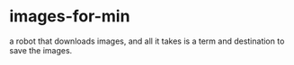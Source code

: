 # images-for-min
a robot that downloads images, and all it takes is a term and destination to save the images.
